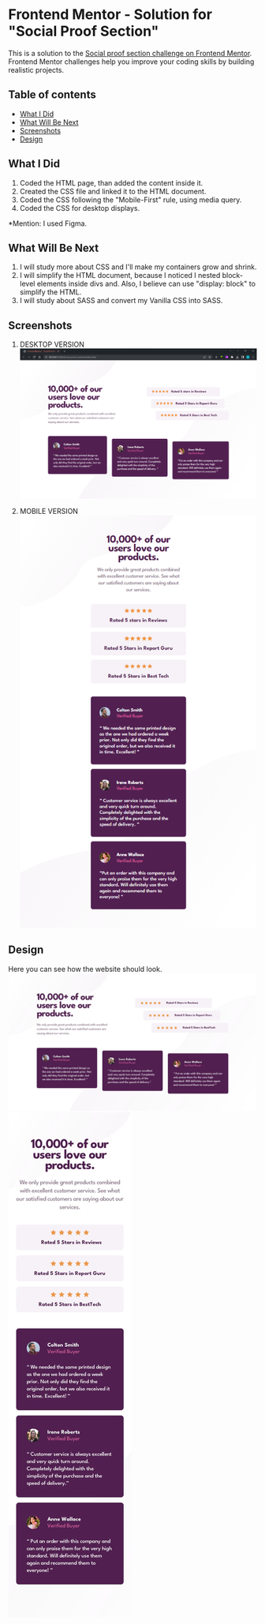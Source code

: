 # Frontend Mentor - Solution for "Social Proof Section"

This is a solution to the [Social proof section challenge on Frontend Mentor](https://www.frontendmentor.io/challenges/social-proof-section-6e0qTv_bA). Frontend Mentor challenges help you improve your coding skills by building realistic projects.

## Table of contents

- [What I Did](#what-i-did)
- [What Will Be Next](#what-will-be-next)
- [Screenshots](#screenshots)
- [Design](#design)

## What I Did

1. Coded the HTML page, than added the content inside it.
2. Created the CSS file and linked it to the HTML document.
3. Coded the CSS following the "Mobile-First" rule, using media query.
4. Coded the CSS for desktop displays.

\*Mention: I used Figma.

## What Will Be Next

1. I will study more about CSS and I'll make my containers grow and shrink.
2. I will simplify the HTML document, because I noticed I nested block-level elements inside divs and. Also, I believe can use "display: block" to simplify the HTML.
3. I will study about SASS and convert my Vanilla CSS into SASS.

## Screenshots

1. DESKTOP VERSION
   ![](./screenshots/screenshot_desktop_version.png)

2. MOBILE VERSION <br>
   ![](./screenshots/screenshot_mobile_version.png)

## Design

Here you can see how the website should look.
![](./design/desktop-design.jpg)
![](./design/mobile-design.jpg)
